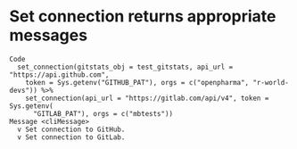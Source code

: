 # Set connection returns appropriate messages

    Code
      set_connection(gitstats_obj = test_gitstats, api_url = "https://api.github.com",
        token = Sys.getenv("GITHUB_PAT"), orgs = c("openpharma", "r-world-devs")) %>%
        set_connection(api_url = "https://gitlab.com/api/v4", token = Sys.getenv(
          "GITLAB_PAT"), orgs = c("mbtests"))
    Message <cliMessage>
      v Set connection to GitHub.
      v Set connection to GitLab.

